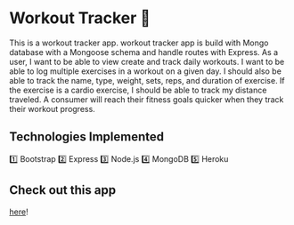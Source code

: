 # Workout Tracker :calendar:

This is a workout tracker app. workout tracker app is build with Mongo database with a Mongoose schema and handle routes with Express.
As a user, I want to be able to view create and track daily workouts. I want to be able to log multiple exercises in a workout on a given day. I should also be able to track the name, type, weight, sets, reps, and duration of exercise. If the exercise is a cardio exercise, I should be able to track my distance traveled.
A consumer will reach their fitness goals quicker when they track their workout progress.


## Technologies Implemented

:one: Bootstrap
:two: Express
:three: Node.js
:four: MongoDB
:five: Heroku

## Check out this app
[here](https://enigmatic-earth-32841.herokuapp.com)! 



